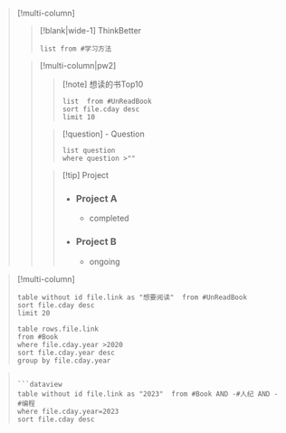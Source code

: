 




> [!multi-column]
>
>> [!blank|wide-1]
>> ThinkBetter
>> 
>> ```dataview 
>> list from #学习方法
>> ```
>
> > [!multi-column|pw2]
> >
> > > [!note] 想读的书Top10
> > > ```dataview
> > > list  from #UnReadBook 
> > > sort file.cday desc
> > > limit 10
> > > ```
> >
> > > [!question] - Question
> > > ```dataview
> > >list question
> > >where question >""
> > >```
> >
> > > [!tip] Project
> > > - ### Project A
> > > 	- completed
> > > - ### Project B
> > > 	- ongoing
>

> [!multi-column]
> 
> 
> ```dataview
> table without id file.link as "想要阅读"  from #UnReadBook 
> sort file.cday desc
> limit 20
> ```
> 
> ```dataview
> table rows.file.link 
> from #Book 
> where file.cday.year >2020
> sort file.cday.year desc
> group by file.cday.year

> ```
>
> ```dataview
> table without id file.link as "2023"  from #Book AND -#人纪 AND -#编程
> where file.cday.year=2023
> sort file.cday desc
> ```
> 